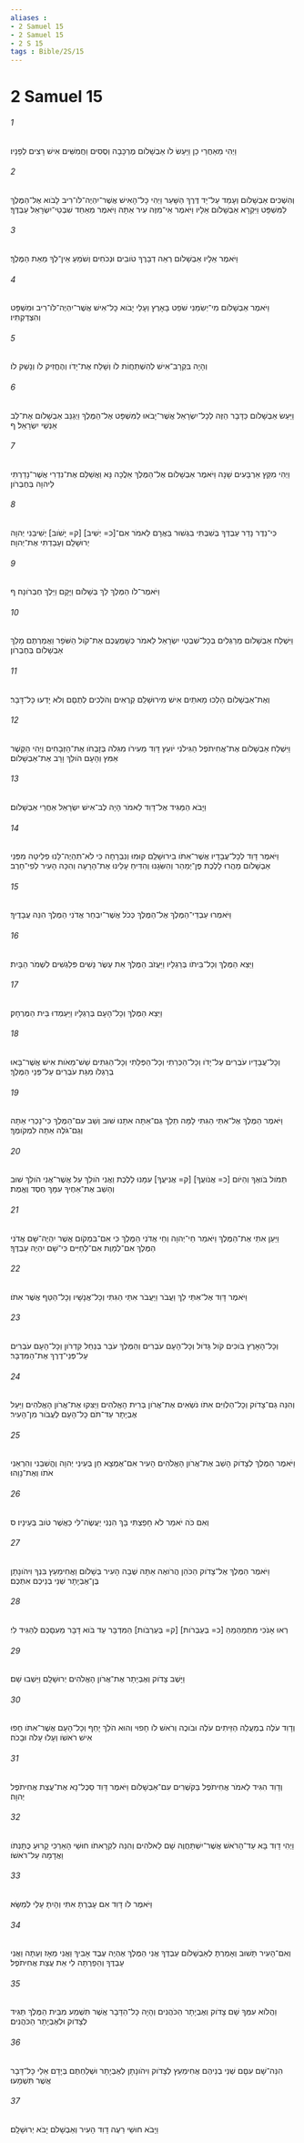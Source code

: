 ```yaml
---
aliases : 
- 2 Samuel 15
- 2 Samuel 15
- 2 S 15
tags : Bible/2S/15
---
```


# 2 Samuel 15

###### 1
וַיְהִי מֵאַחֲרֵי כֵן וַיַּעַשׂ לֹו אַבְשָׁלֹום מֶרְכָּבָה וְסֻסִים וַחֲמִשִּׁים אִישׁ רָצִים לְפָנָיו׃
###### 2
וְהִשְׁכִּים אַבְשָׁלֹום וְעָמַד עַל־יַד דֶּרֶךְ הַשָּׁעַר וַיְהִי כָּל־הָאִישׁ אֲשֶׁר־יִהְיֶה־לֹּו־רִיב לָבֹוא אֶל־הַמֶּלֶךְ לַמִּשְׁפָּט וַיִּקְרָא אַבְשָׁלֹום אֵלָיו וַיֹּאמֶר אֵי־מִזֶּה עִיר אַתָּה וַיֹּאמֶר מֵאַחַד שִׁבְטֵי־יִשְׂרָאֵל עַבְדֶּךָ׃
###### 3
וַיֹּאמֶר אֵלָיו אַבְשָׁלֹום רְאֵה דְבָרֶךָ טֹובִים וּנְכֹחִים וְשֹׁמֵעַ אֵין־לְךָ מֵאֵת הַמֶּלֶךְ׃
###### 4
וַיֹּאמֶר אַבְשָׁלֹום מִי־יְשִׂמֵנִי שֹׁפֵט בָּאָרֶץ וְעָלַי יָבֹוא כָּל־אִישׁ אֲשֶׁר־יִהְיֶה־לֹּו־רִיב וּמִשְׁפָּט וְהִצְדַּקְתִּיו׃
###### 5
וְהָיָה בִּקְרָב־אִישׁ לְהִשְׁתַּחֲוֹת לֹו וְשָׁלַח אֶת־יָדֹו וְהֶחֱזִיק לֹו וְנָשַׁק לֹו׃
###### 6
וַיַּעַשׂ אַבְשָׁלֹום כַּדָּבָר הַזֶּה לְכָל־יִשְׂרָאֵל אֲשֶׁר־יָבֹאוּ לַמִּשְׁפָּט אֶל־הַמֶּלֶךְ וַיְגַנֵּב אַבְשָׁלֹום אֶת־לֵב אַנְשֵׁי יִשְׂרָאֵל׃ ף
###### 7
וַיְהִי מִקֵּץ אַרְבָּעִים שָׁנָה וַיֹּאמֶר אַבְשָׁלֹום אֶל־הַמֶּלֶךְ אֵלֲכָה נָּא וַאֲשַׁלֵּם אֶת־נִדְרִי אֲשֶׁר־נָדַרְתִּי לַיהוָה בְּחֶבְרֹון׃
###### 8
כִּי־נֵדֶר נָדַר עַבְדְּךָ בְּשִׁבְתִּי בִגְשׁוּר בַּאֲרָם לֵאמֹר אִם־[כ= יְשִׁיב] [ק= יָשֹׁוב] יְשִׁיבֵנִי יְהוָה יְרוּשָׁלִַם וְעָבַדְתִּי אֶת־יְהוָה׃
###### 9
וַיֹּאמֶר־לֹו הַמֶּלֶךְ לֵךְ בְּשָׁלֹום וַיָּקָם וַיֵּלֶךְ חֶבְרֹונָה׃ ף
###### 10
וַיִּשְׁלַח אַבְשָׁלֹום מְרַגְּלִים בְּכָל־שִׁבְטֵי יִשְׂרָאֵל לֵאמֹר כְּשָׁמְעֲכֶם אֶת־קֹול הַשֹּׁפָר וַאֲמַרְתֶּם מָלַךְ אַבְשָׁלֹום בְּחֶבְרֹון׃
###### 11
וְאֶת־אַבְשָׁלֹום הָלְכוּ מָאתַיִם אִישׁ מִירוּשָׁלִַם קְרֻאִים וְהֹלְכִים לְתֻםָּם וְלֹא יָדְעוּ כָּל־דָּבָר׃
###### 12
וַיִּשְׁלַח אַבְשָׁלֹום אֶת־אֲחִיתֹפֶל הַגִּילֹנִי יֹועֵץ דָּוִד מֵעִירֹו מִגִּלֹה בְּזָבְחֹו אֶת־הַזְּבָחִים וַיְהִי הַקֶּשֶׁר אַמִּץ וְהָעָם הֹולֵךְ וָרָב אֶת־אַבְשָׁלֹום׃
###### 13
וַיָּבֹא הַמַּגִּיד אֶל־דָּוִד לֵאמֹר הָיָה לֶב־אִישׁ יִשְׂרָאֵל אַחֲרֵי אַבְשָׁלֹום׃
###### 14
וַיֹּאמֶר דָּוִד לְכָל־עֲבָדָיו אֲשֶׁר־אִתֹּו בִירוּשָׁלִַם קוּמוּ וְנִבְרָחָה כִּי לֹא־תִהְיֶה־לָּנוּ פְלֵיטָה מִפְּנֵי אַבְשָׁלֹום מַהֲרוּ לָלֶכֶת פֶּן־יְמַהֵר וְהִשִּׂגָנוּ וְהִדִּיחַ עָלֵינוּ אֶת־הָרָעָה וְהִכָּה הָעִיר לְפִי־חָרֶב׃
###### 15
וַיֹּאמְרוּ עַבְדֵי־הַמֶּלֶךְ אֶל־הַמֶּלֶךְ כְּכֹל אֲשֶׁר־יִבְחַר אֲדֹנִי הַמֶּלֶךְ הִנֵּה עֲבָדֶיךָ׃
###### 16
וַיֵּצֵא הַמֶּלֶךְ וְכָל־בֵּיתֹו בְּרַגְלָיו וַיַּעֲזֹב הַמֶּלֶךְ אֵת עֶשֶׂר נָשִׁים פִּלַגְשִׁים לִשְׁמֹר הַבָּיִת׃
###### 17
וַיֵּצֵא הַמֶּלֶךְ וְכָל־הָעָם בְּרַגְלָיו וַיַּעַמְדוּ בֵּית הַמֶּרְחָק׃
###### 18
וְכָל־עֲבָדָיו עֹבְרִים עַל־יָדֹו וְכָל־הַכְּרֵתִי וְכָל־הַפְּלֵתִי וְכָל־הַגִּתִּים שֵׁשׁ־מֵאֹות אִישׁ אֲשֶׁר־בָּאוּ בְרַגְלֹו מִגַּת עֹבְרִים עַל־פְּנֵי הַמֶּלֶךְ׃
###### 19
וַיֹּאמֶר הַמֶּלֶךְ אֶל־אִתַּי הַגִּתִּי לָמָּה תֵלֵךְ גַּם־אַתָּה אִתָּנוּ שׁוּב וְשֵׁב עִם־הַמֶּלֶךְ כִּי־נָכְרִי אַתָּה וְגַם־גֹּלֶה אַתָּה לִמְקֹומֶךָ׃
###### 20
תְּמֹול בֹּואֶךָ וְהַיֹּום [כ= אֲנֹועֲךָ] [ק= אֲנִיעֲךָ] עִמָּנוּ לָלֶכֶת וַאֲנִי הֹולֵךְ עַל אֲשֶׁר־אֲנִי הֹולֵךְ שׁוּב וְהָשֵׁב אֶת־אַחֶיךָ עִמָּךְ חֶסֶד וֶאֱמֶת׃
###### 21
וַיַּעַן אִתַּי אֶת־הַמֶּלֶךְ וַיֹּאמַר חַי־יְהוָה וְחֵי אֲדֹנִי הַמֶּלֶךְ כִּי אִם־בִּמְקֹום אֲשֶׁר יִהְיֶה־שָּׁם אֲדֹנִי הַמֶּלֶךְ אִם־לְמָוֶת אִם־לְחַיִּים כִּי־שָׁם יִהְיֶה עַבְדֶּךָ׃
###### 22
וַיֹּאמֶר דָּוִד אֶל־אִתַּי לֵךְ וַעֲבֹר וַיַּעֲבֹר אִתַּי הַגִּתִּי וְכָל־אֲנָשָׁיו וְכָל־הַטַּף אֲשֶׁר אִתֹּו׃
###### 23
וְכָל־הָאָרֶץ בֹּוכִים קֹול גָּדֹול וְכָל־הָעָם עֹבְרִים וְהַמֶּלֶךְ עֹבֵר בְּנַחַל קִדְרֹון וְכָל־הָעָם עֹבְרִים עַל־פְּנֵי־דֶרֶךְ אֶת־הַמִּדְבָּר׃
###### 24
וְהִנֵּה גַם־צָדֹוק וְכָל־הַלְוִיִּם אִתֹּו נֹשְׂאִים אֶת־אֲרֹון בְּרִית הָאֱלֹהִים וַיַּצִּקוּ אֶת־אֲרֹון הָאֱלֹהִים וַיַּעַל אֶבְיָתָר עַד־תֹּם כָּל־הָעָם לַעֲבֹור מִן־הָעִיר׃
###### 25
וַיֹּאמֶר הַמֶּלֶךְ לְצָדֹוק הָשֵׁב אֶת־אֲרֹון הָאֱלֹהִים הָעִיר אִם־אֶמְצָא חֵן בְּעֵינֵי יְהוָה וֶהֱשִׁבַנִי וְהִרְאַנִי אֹתֹו וְאֶת־נָוֵהוּ׃
###### 26
וְאִם כֹּה יֹאמַר לֹא חָפַצְתִּי בָּךְ הִנְנִי יַעֲשֶׂה־לִּי כַּאֲשֶׁר טֹוב בְּעֵינָיו׃ ס
###### 27
וַיֹּאמֶר הַמֶּלֶךְ אֶל־צָדֹוק הַכֹּהֵן הֲרֹואֶה אַתָּה שֻׁבָה הָעִיר בְּשָׁלֹום וַאֲחִימַעַץ בִּנְךָ וִיהֹונָתָן בֶּן־אֶבְיָתָר שְׁנֵי בְנֵיכֶם אִתְּכֶם׃
###### 28
רְאוּ אָנֹכִי מִתְמַהְמֵהַּ [כ= בְּעַבְרֹות] [ק= בְּעַרְבֹות] הַמִּדְבָּר עַד בֹּוא דָבָר מֵעִםָּכֶם לְהַגִּיד לִי׃
###### 29
וַיָּשֶׁב צָדֹוק וְאֶבְיָתָר אֶת־אֲרֹון הָאֱלֹהִים יְרוּשָׁלִָם וַיֵּשְׁבוּ שָׁם׃
###### 30
וְדָוִד עֹלֶה בְמַעֲלֵה הַזֵּיתִים עֹלֶה וּבֹוכֶה וְרֹאשׁ לֹו חָפוּי וְהוּא הֹלֵךְ יָחֵף וְכָל־הָעָם אֲשֶׁר־אִתֹּו חָפוּ אִישׁ רֹאשֹׁו וְעָלוּ עָלֹה וּבָכֹה׃
###### 31
וְדָוִד הִגִּיד לֵאמֹר אֲחִיתֹפֶל בַּקֹּשְׁרִים עִם־אַבְשָׁלֹום וַיֹּאמֶר דָּוִד סַכֶּל־נָא אֶת־עֲצַת אֲחִיתֹפֶל יְהוָה׃
###### 32
וַיְהִי דָוִד בָּא עַד־הָרֹאשׁ אֲשֶׁר־יִשְׁתַּחֲוֶה שָׁם לֵאלֹהִים וְהִנֵּה לִקְרָאתֹו חוּשַׁי הָאַרְכִּי קָרוּעַ כֻּתָּנְתֹּו וַאֲדָמָה עַל־רֹאשֹׁו׃
###### 33
וַיֹּאמֶר לֹו דָּוִד אִם עָבַרְתָּ אִתִּי וְהָיִתָ עָלַי לְמַשָּׂא׃
###### 34
וְאִם־הָעִיר תָּשׁוּב וְאָמַרְתָּ לְאַבְשָׁלֹום עַבְדְּךָ אֲנִי הַמֶּלֶךְ אֶהְיֶה עֶבֶד אָבִיךָ וַאֲנִי מֵאָז וְעַתָּה וַאֲנִי עַבְדֶּךָ וְהֵפַרְתָּה לִי אֵת עֲצַת אֲחִיתֹפֶל׃
###### 35
וַהֲלֹוא עִמְּךָ שָׁם צָדֹוק וְאֶבְיָתָר הַכֹּהֲנִים וְהָיָה כָּל־הַדָּבָר אֲשֶׁר תִּשְׁמַע מִבֵּית הַמֶּלֶךְ תַּגִּיד לְצָדֹוק וּלְאֶבְיָתָר הַכֹּהֲנִים׃
###### 36
הִנֵּה־שָׁם עִםָּם שְׁנֵי בְנֵיהֶם אֲחִימַעַץ לְצָדֹוק וִיהֹונָתָן לְאֶבְיָתָר וּשְׁלַחְתֶּם בְּיָדָם אֵלַי כָּל־דָּבָר אֲשֶׁר תִּשְׁמָעוּ׃
###### 37
וַיָּבֹא חוּשַׁי רֵעֶה דָוִד הָעִיר וְאַבְשָׁלֹם יָבֹא יְרוּשָׁלִָם׃
